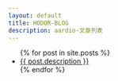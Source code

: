 ```yaml
---
layout: default
title: HODOR-BLOG
description: aardio-文章列表
---
```


<ul>
  {% for post in site.posts %}
    <li>
      <a href="{{ post.url }}">{{ post.description }}</a>
    </li>
  {% endfor %}
</ul>
